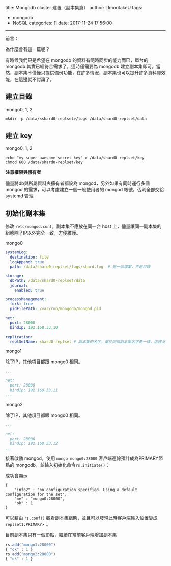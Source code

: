 title: Mongodb cluster 建置（副本集篇）
author: LImoritakeU
tags:
  - mongodb
  - NoSQL
categories: []
date: 2017-11-24 17:56:00
---
前言：

為什麼會有這一篇呢？

有時候我們只是希望在 mongodb 的資料有隨時同步的能力而已，單台的 mongodb 其實已經符合需求了，這時僅需要為 mongodb 建立副本集即可。當然，副本集不僅僅只提供備份功能，在許多情況，副本集也可以提升許多資料庫效能，在這邊就不討論了。


## 建立目錄

mongo0, 1, 2

```shell
mkdir -p /data/<shard0-replset>/logs /data/shard0-replset/data
```

## 建立 key

mongo0, 1, 2

```shell
echo "my super awesome secret key" > /data/shard0-replset/key
chmod 600 /data/shard0-replset/key
```

**注意權限與擁有者**

儘量將db與所屬資料夾擁有者都設為 mongod，另外如果有同時運行多個 mongod 的需求，可以考慮建立一個一般使用者的 mongod 帳號，否則全部交給 systemd 管理

## 初始化副本集

修改 `/etc/mongod.conf`，副本集不應放在同一台 host 上，儘量讓同一副本集的組態除了IP以外完全一致，方便維護。

mongo0

```yaml
systemLog:
  destination: file
  logAppend: true
  path: /data/shard0-replset/logs/shard.log  # 是一個檔案，不是目錄

storage:
  dbPath: /data/shard0-replset/data
  journal:
    enabled: true

processManagement:
  fork: true
  pidFilePath: /var/run/mongodb/mongod.pid

net:
  port: 28000
  bindIp: 192.168.33.10

replication:
  replSetName: shard0-replset # 副本集的名字，屬於同個副本集名字要一樣，這裡沒有牽涉到 sharding，只是為了擴充方便
```

mongo1

除了IP，其他項目都跟 mongo0 相同。

```yaml
...

net:
  port: 28000
  bindIp: 192.168.33.11
...
```

mongo2

除了IP，其他項目都跟 mongo0 相同。

```yaml
...

net:
  port: 28000
  bindIp: 192.168.33.12
...
```

接著啟動 mongod，使用 `mongo mongo0:28000` 客戶端連線預計成為PRIMARY節點的 mongodb，並輸入初始化命令`rs.initiate()`：

成功會顯示

```
{
	"info2" : "no configuration specified. Using a default configuration for the set",
	"me" : "mongo0:28000",
	"ok" : 1
}
```

可以藉由 `rs.conf()` 觀看副本集組態，並且可以發現此時客戶端輸入位置變成`replset1:PRIMARY> `。

目前副本集只有一個節點，繼續在當前客戶端增加副本集

```javascript
rs.add("mongo1:28000")
{ "ok" : 1 }
rs.add("mongo2:28000")
{ "ok" : 1 }
```



